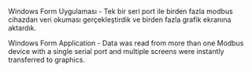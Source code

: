 Windows Form Uygulaması - Tek bir seri port ile birden fazla modbus cihazdan veri okuması gerçekleştirdik ve birden fazla grafik ekranına aktardık.

Windows Form Application - Data was read from more than one Modbus device with a single serial port and multiple screens were instantly transferred to graphics.
